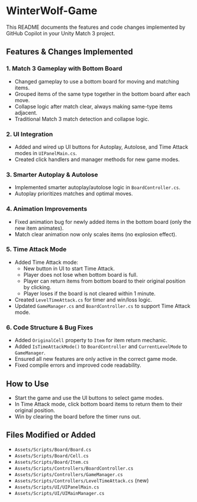 # WinterWolf-Game

This README documents the features and code changes implemented by GitHub Copilot in your Unity Match 3 project.

## Features & Changes Implemented

### 1. Match 3 Gameplay with Bottom Board

- Changed gameplay to use a bottom board for moving and matching items.
- Grouped items of the same type together in the bottom board after each move.
- Collapse logic after match clear, always making same-type items adjacent.
- Traditional Match 3 match detection and collapse logic.

### 2. UI Integration

- Added and wired up UI buttons for Autoplay, Autolose, and Time Attack modes in `UIPanelMain.cs`.
- Created click handlers and manager methods for new game modes.

### 3. Smarter Autoplay & Autolose

- Implemented smarter autoplay/autolose logic in `BoardController.cs`.
- Autoplay prioritizes matches and optimal moves.

### 4. Animation Improvements

- Fixed animation bug for newly added items in the bottom board (only the new item animates).
- Match clear animation now only scales items (no explosion effect).

### 5. Time Attack Mode

- Added Time Attack mode:
  - New button in UI to start Time Attack.
  - Player does not lose when bottom board is full.
  - Player can return items from bottom board to their original position by clicking.
  - Player loses if the board is not cleared within 1 minute.
- Created `LevelTimeAttack.cs` for timer and win/loss logic.
- Updated `GameManager.cs` and `BoardController.cs` to support Time Attack mode.

### 6. Code Structure & Bug Fixes

- Added `OriginalCell` property to `Item` for item return mechanic.
- Added `IsTimeAttackMode()` to `BoardController` and `CurrentLevelMode` to `GameManager`.
- Ensured all new features are only active in the correct game mode.
- Fixed compile errors and improved code readability.

## How to Use

- Start the game and use the UI buttons to select game modes.
- In Time Attack mode, click bottom board items to return them to their original position.
- Win by clearing the board before the timer runs out.

## Files Modified or Added

- `Assets/Scripts/Board/Board.cs`
- `Assets/Scripts/Board/Cell.cs`
- `Assets/Scripts/Board/Item.cs`
- `Assets/Scripts/Controllers/BoardController.cs`
- `Assets/Scripts/Controllers/GameManager.cs`
- `Assets/Scripts/Controllers/LevelTimeAttack.cs` (new)
- `Assets/Scripts/UI/UIPanelMain.cs`
- `Assets/Scripts/UI/UIMainManager.cs`
